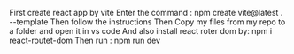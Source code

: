 First create react app by vite
Enter the command : npm create vite@latest . --template
Then follow the instructions 
Then Copy my files from my repo to a folder and open it in vs code 
And also install react roter dom by: npm i react-routet-dom
Then run : npm run dev
